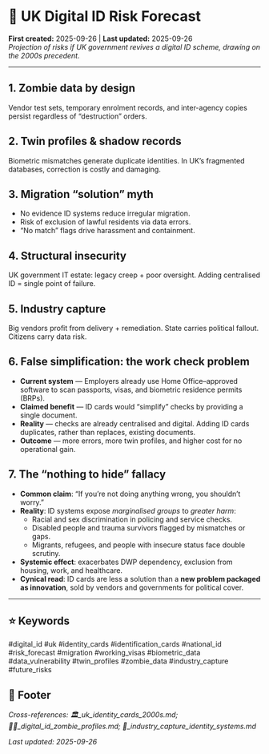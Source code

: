 # 🔮 UK Digital ID Risk Forecast  
**First created:** 2025-09-26 | **Last updated:** 2025-09-26  
*Projection of risks if UK government revives a digital ID scheme, drawing on the 2000s precedent.*  

---

## 1. Zombie data by design  
Vendor test sets, temporary enrolment records, and inter-agency copies persist regardless of “destruction” orders.  

## 2. Twin profiles & shadow records  
Biometric mismatches generate duplicate identities. In UK’s fragmented databases, correction is costly and damaging.  

## 3. Migration “solution” myth  
- No evidence ID systems reduce irregular migration.  
- Risk of exclusion of lawful residents via data errors.  
- “No match” flags drive harassment and containment.  

## 4. Structural insecurity  
UK government IT estate: legacy creep + poor oversight. Adding centralised ID = single point of failure.  

## 5. Industry capture  
Big vendors profit from delivery + remediation. State carries political fallout. Citizens carry data risk.  

## 6. False simplification: the work check problem  
- **Current system** — Employers already use Home Office–approved software to scan passports, visas, and biometric residence permits (BRPs).  
- **Claimed benefit** — ID cards would “simplify” checks by providing a single document.  
- **Reality** — checks are already centralised and digital. Adding ID cards duplicates, rather than replaces, existing documents.  
- **Outcome** — more errors, more twin profiles, and higher cost for no operational gain.

## 7. The “nothing to hide” fallacy  
- **Common claim**: “If you’re not doing anything wrong, you shouldn’t worry.”  
- **Reality**: ID systems expose *marginalised groups* to *greater harm*:  
  - Racial and sex discrimination in policing and service checks.  
  - Disabled people and trauma survivors flagged by mismatches or gaps.  
  - Migrants, refugees, and people with insecure status face double scrutiny.  
- **Systemic effect**: exacerbates DWP dependency, exclusion from housing, work, and healthcare.  
- **Cynical read**: ID cards are less a solution than a **new problem packaged as innovation**, sold by vendors and governments for political cover.  

---

## ⭐ Keywords  
#digital_id #uk #identity_cards #identification_cards #national_id #risk_forecast #migration #working_visas #biometric_data #data_vulnerability #twin_profiles #zombie_data #industry_capture #future_risks  

## 🏮 Footer  
*Cross-references: 🏛️_uk_identity_cards_2000s.md; 🧟‍♀️_digital_id_zombie_profiles.md; 💼_industry_capture_identity_systems.md*  

_Last updated: 2025-09-26_  
